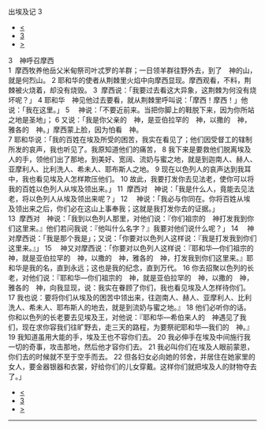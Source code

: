 ﻿





 出埃及记 3




* [<](bible/EXO02.md)
* [3](bible/EXO.md)
* [>](bible/EXO04.md)



 
3　神呼召摩西  
1  摩西牧养他岳父米甸祭司叶忒罗的羊群；一日领羊群往野外去，到了　神的山，就是何烈山。 
2 耶和华的使者从荆棘里火焰中向摩西显现。摩西观看，不料，荆棘被火烧着，却没有烧毁。 
3  摩西说：「我要过去看这大异象，这荆棘为何没有烧坏呢？」 
4 耶和华　神见他过去要看，就从荆棘里呼叫说：「摩西！摩西！」他说：「我在这里。」 
5 　神说：「不要近前来。当把你脚上的鞋脱下来，因为你所站之地是圣地」； 
6 又说：「我是你父亲的　神，是亚伯拉罕的　神，以撒的　神，雅各的　神。」摩西蒙上脸，因为怕看　神。  
7 耶和华说：「我的百姓在埃及所受的困苦，我实在看见了；他们因受督工的辖制所发的哀声，我也听见了。我原知道他们的痛苦， 
8 我下来是要救他们脱离埃及人的手，领他们出了那地，到美好、宽阔、流奶与蜜之地，就是到迦南人、赫人、亚摩利人、比利洗人、希未人、耶布斯人之地。 
9 现在以色列人的哀声达到我耳中，我也看见埃及人怎样欺压他们。 
10 故此，我要打发你去见法老，使你可以将我的百姓以色列人从埃及领出来。」 
11  摩西对　神说：「我是什么人，竟能去见法老，将以色列人从埃及领出来呢？」 
12 　神说：「我必与你同在。你将百姓从埃及领出来之后，你们必在这山上事奉我；这就是我打发你去的证据。」  
13  摩西对　神说：「我到以色列人那里，对他们说：『你们祖宗的　神打发我到你们这里来。』他们若问我说：『他叫什么名字？』我要对他们说什么呢？」 
14 　神对摩西说：「我是那个我是」；又说：「你要对以色列人这样说：『我是打发我到你们这里来。』」 
15 　神又对摩西说：「你要对以色列人这样说：『耶和华—你们祖宗的　神，就是亚伯拉罕的　神，以撒的　神，雅各的　神，打发我到你们这里来。』耶和华是我的名，直到永远；这也是我的纪念，直到万代。 
16 你去招聚以色列的长老，对他们说：『耶和华—你们祖宗的　神，就是亚伯拉罕的　神，以撒的　神，雅各的　神，向我显现，说：我实在眷顾了你们，我也看见埃及人怎样待你们。 
17 我也说：要将你们从埃及的困苦中领出来，往迦南人、赫人、亚摩利人、比利洗人、希未人、耶布斯人的地去，就是到流奶与蜜之地。』 
18 他们必听你的话。你和以色列的长老要去见埃及王，对他说：『耶和华—希伯来人的　神遇见了我们，现在求你容我们往旷野去，走三天的路程，为要祭祀耶和华—我们的　神。』 
19 我知道虽用大能的手，埃及王也不容你们去。 
20 我必伸手在埃及中间施行我一切的奇事，攻击那地，然后他才容你们去。 
21 我必叫你们在埃及人眼前蒙恩，你们去的时候就不至于空手而去。 
22 但各妇女必向她的邻舍，并居住在她家里的女人，要金器银器和衣裳，好给你们的儿女穿戴。这样你们就把埃及人的财物夺去了。」 
* [<](bible/EXO02.md)
* [3](bible/EXO.md)
* [>](bible/EXO04.md)





---









